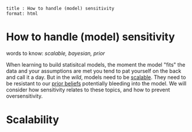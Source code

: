 ~~~
title : How to handle (model) sensitivity
format: html
~~~

# How to handle (model) sensitivity
words to know: *scalable, bayesian, prior*

When learning to build statisitcal models, the moment the model "fits" the data and your assumptions are met you tend to pat yourself on the back and call it a day. But in the *wild*, models need to be [scalable](#Scalability). They need to be resistant to our [prior beliefs](#Prior-Beliefs) potentially bleeding into the model. We will consider how sensitivity relates to these topics, and how to prevent oversensitivity.

# Scalability

